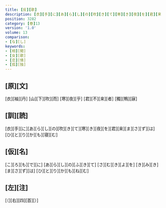 ```yaml
---
title: [反][歌]
description: [衣][手][に][あ][ら][し][の][吹][き][て][寒][き][夜][を][君][来][ま][さ][ず][は][ひ][と][り][か][も][寝][む]
position: 3282
category: [巻]13
version: '1.0'
volume: 13
comparison:
- [な][し]
keywords:
- [相][聞]
- [女][歌]
- [恋][情]
- [孤][独]
---
```


## [原][文]

[衣][袖][丹] [山][下][吹][而] [寒][夜][乎] [君][不][来][者] [獨][鴨][寐]

## [訓][読]

[衣][手][に][あ][ら][し][の][吹][き][て][寒][き][夜][を][君][来][ま][さ][ず][は][ひ][と][り][か][も][寝][む]

## [仮][名]

[こ][ろ][も][で][に] [あ][ら][し][の][ふ][き][て] [さ][む][き][よ][を] [き][み][き][ま][さ][ず][は] [ひ][と][り][か][も][ね][む]

## [左][注]

[（][右][四][首][）]
